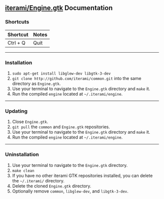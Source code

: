 [iterami/Engine.gtk](https://github.com/iterami/Engine.gtk) Documentation
-------------------------------------------------------------------------

### Shortcuts

Shortcut         | Notes
-----------------|---------------------
Ctrl + Q         | Quit

---

### Installation

1. `sudo apt-get install libglew-dev libgtk-3-dev`
2. `git clone http://github.com/iterami/common.git` into the same directory as `Engine.gtk`.
3. Use your terminal to navigate to the `Engine.gtk` directory and `make` it.
4. Run the compiled `engine` located at `~/.iterami/engine`.

---

### Updating

1. Close `Engine.gtk`.
2. `git pull` the `common` and `Engine.gtk` repositories.
3. Use your terminal to navigate to the `Engine.gtk` directory and `make` it.
4. Run the compiled `engine` located at `~/.iterami/engine`.

---

### Uninstallation

1. Use your terminal to navigate to the `Engine.gtk` directory.
2. `make clean`
3. If you have no other iterami GTK repositories installed, you can delete the `~/.iterami/` directory.
4. Delete the cloned `Engine.gtk` directory.
5. Optionally remove `common`, `libglew-dev`, and `libgtk-3-dev`.
